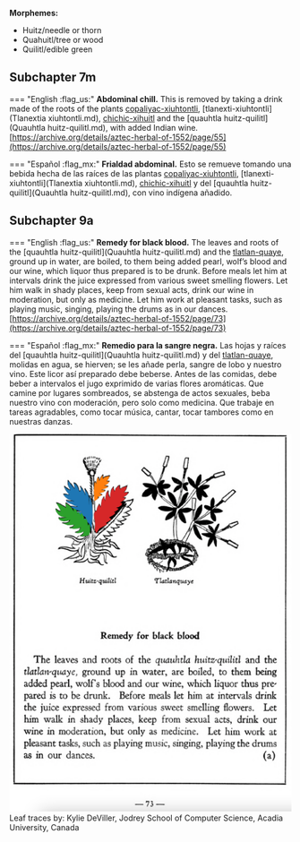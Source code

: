 
**Morphemes:**

- Huitz/needle or thorn
- Quahuitl/tree or wood
- Quilitl/edible green

## Subchapter 7m  

=== "English :flag_us:"
    **Abdominal chill.** This is removed by taking a drink made of the roots of the plants [copaliyac-xiuhtontli](Copaliyac-xiuhtontli.md), [tlanexti-xiuhtontli](Tlanextia xiuhtontli.md), [chichic-xihuitl](Chichic-xihuitl.md) and the [quauhtla huitz-quilitl](Quauhtla huitz-quilitl.md), with added Indian wine.  
    [https://archive.org/details/aztec-herbal-of-1552/page/55](https://archive.org/details/aztec-herbal-of-1552/page/55)  


=== "Español :flag_mx:"
    **Frialdad abdominal.** Esto se remueve tomando una bebida hecha de las raíces de las plantas [copaliyac-xiuhtontli](Copaliyac-xiuhtontli.md), [tlanexti-xiuhtontli](Tlanextia xiuhtontli.md), [chichic-xihuitl](Chichic-xihuitl.md) y del [quauhtla huitz-quilitl](Quauhtla huitz-quilitl.md), con vino indígena añadido.  

## Subchapter 9a  

=== "English :flag_us:"
    **Remedy for black blood.** The leaves and roots of the [quauhtla huitz-quilitl](Quauhtla huitz-quilitl.md) and the [tlatlan-quaye](Tlatlanquaye.md), ground up in water, are boiled, to them being added pearl, wolf’s blood and our wine, which liquor thus prepared is to be drunk. Before meals let him at intervals drink the juice expressed from various sweet smelling flowers. Let him walk in shady places, keep from sexual acts, drink our wine in moderation, but only as medicine. Let him work at pleasant tasks, such as playing music, singing, playing the drums as in our dances.  
    [https://archive.org/details/aztec-herbal-of-1552/page/73](https://archive.org/details/aztec-herbal-of-1552/page/73)  


=== "Español :flag_mx:"
    **Remedio para la sangre negra.** Las hojas y raíces del [quauhtla huitz-quilitl](Quauhtla huitz-quilitl.md) y del [tlatlan-quaye](Tlatlanquaye.md), molidas en agua, se hierven; se les añade perla, sangre de lobo y nuestro vino. Este licor así preparado debe beberse. Antes de las comidas, debe beber a intervalos el jugo exprimido de varias flores aromáticas. Que camine por lugares sombreados, se abstenga de actos sexuales, beba nuestro vino con moderación, pero solo como medicina. Que trabaje en tareas agradables, como tocar música, cantar, tocar tambores como en nuestras danzas.  

![K_ID104_p073_01_Quauhtla_huitz-quilitl.png](assets/K_ID104_p073_01_Quauhtla_huitz-quilitl.png)  
Leaf traces by: Kylie DeViller, Jodrey School of Computer Science, Acadia University, Canada  
